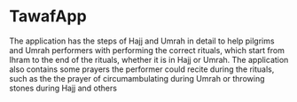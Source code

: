 # TawafApp
The application has the steps of Hajj and Umrah in detail to help pilgrims and Umrah performers with performing the correct rituals, which start from Ihram to the end of the rituals, whether it is in Hajj or Umrah. The application also contains some prayers the performer could recite during the rituals, such as the the prayer of circumambulating during Umrah or throwing stones during Hajj and others
